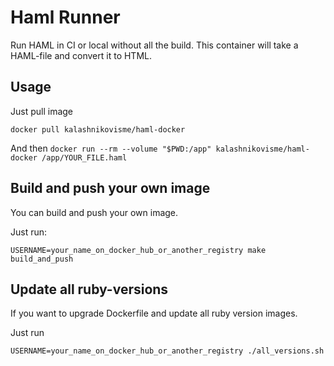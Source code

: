 # Haml Runner

Run HAML in CI or local without all the build. This container will take a HAML-file and convert it to HTML.

## Usage

Just pull image

```
docker pull kalashnikovisme/haml-docker
```

And then `docker run --rm --volume "$PWD:/app" kalashnikovisme/haml-docker /app/YOUR_FILE.haml`

## Build and push your own image

You can build and push your own image.

Just run:

```shell
USERNAME=your_name_on_docker_hub_or_another_registry make build_and_push
```

## Update all ruby-versions

If you want to upgrade Dockerfile and update all ruby version images.

Just run

```shell
USERNAME=your_name_on_docker_hub_or_another_registry ./all_versions.sh
```
